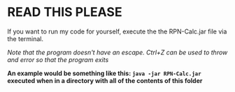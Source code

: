 # READ THIS PLEASE

If you want to run my code for yourself, execute the the RPN-Calc.jar file via the terminal.

*Note that the program doesn't have an escape. Ctrl+Z can be used to throw and error so that the program exits*

**An example would be something like this: `java -jar RPN-Calc.jar` executed when in a directory with all of the contents of this folder**
